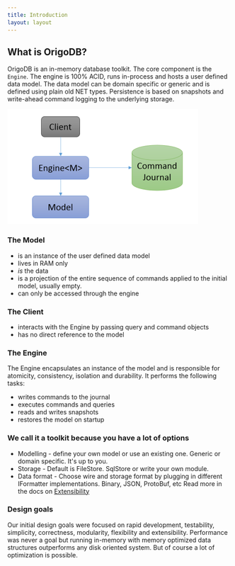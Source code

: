 ```yaml
---
title: Introduction
layout: layout
---
```


## What is OrigoDB?
OrigoDB is an in-memory database toolkit. The core component is the `Engine`. The engine is 100% ACID,
runs in-process and hosts a user defined data model. The data model can be domain specific or
generic and is defined using plain old NET types. Persistence is based on snapshots and write-ahead
command logging to the underlying storage. 

![image](figure1.png)

### The Model
* is an instance of the user defined data model
* lives in RAM only
* _is_ the data
* is a projection of the entire sequence of commands applied to the initial model, usually empty.
* can only be accessed through the engine

### The Client
* interacts with the Engine by passing query and command objects
* has no direct reference to the model

### The Engine
The Engine encapsulates an instance of the model and is responsible for atomicity, consistency, isolation and durability.
It performs the following tasks:
* writes commands to the journal
* executes commands and queries
* reads and writes snapshots
* restores the model on startup


### We call it a toolkit because you have a lot of options
* Modelling - define your own model or use an existing one. Generic or domain specific. It's up to you.
* Storage - Default is FileStore. SqlStore or write your own module.
* Data format - Choose wire and storage format by plugging in different IFormatter implementations. Binary, JSON, ProtoBuf, etc
Read more in the docs on [Extensibility](/docs/extensibility)

### Design goals
Our initial design goals were focused on rapid development, testability, simplicity, correctness,
modularity, flexibility and extensibility. Performance was never a goal but running in-memory with
memory optimized data structures outperforms any disk oriented system. But of course a lot of optimization is possible.

